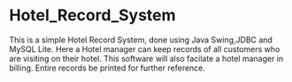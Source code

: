 # Hotel_Record_System

This is a simple Hotel Record System, done using Java Swing,JDBC and MySQL Lite. Here a Hotel manager can keep records of all customers who are visiting on their hotel. This software will also facilate a hotel manager in billing. Entire records be printed for further reference. 
